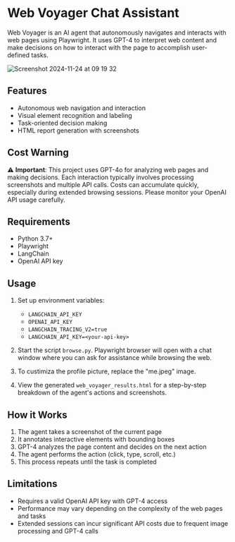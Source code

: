 # Web Voyager Chat Assistant

Web Voyager is an AI agent that autonomously navigates and interacts with web pages using Playwright. It uses GPT-4 to interpret web content and make decisions on how to interact with the page to accomplish user-defined tasks.


![Screenshot 2024-11-24 at 09 19 32](https://github.com/user-attachments/assets/20d9d4f8-9d3c-423e-a95a-b8a4b21ff7de)

## Features

- Autonomous web navigation and interaction
- Visual element recognition and labeling
- Task-oriented decision making
- HTML report generation with screenshots


## Cost Warning

⚠️ **Important**: This project uses GPT-4o for analyzing web pages and making decisions. Each interaction typically involves processing screenshots and multiple API calls. Costs can accumulate quickly, especially during extended browsing sessions. Please monitor your OpenAI API usage carefully.

## Requirements

- Python 3.7+
- Playwright
- LangChain
- OpenAI API key

## Usage
1. Set up environment variables:
   - `LANGCHAIN_API_KEY`
   - `OPENAI_API_KEY`
   - `LANGCHAIN_TRACING_V2=true`
   - `LANGCHAIN_API_KEY=<your-api-key>`

2. Start the script `browse.py`. Playwright browser will open with a chat window where you can ask for assistance while browsing the web.

3. To custimiza the profile picture, replace the "me.jpeg" image.

3. View the generated `web_voyager_results.html` for a step-by-step breakdown of the agent's actions and screenshots.

## How it Works

1. The agent takes a screenshot of the current page
2. It annotates interactive elements with bounding boxes
3. GPT-4 analyzes the page content and decides on the next action
4. The agent performs the action (click, type, scroll, etc.)
5. This process repeats until the task is completed

## Limitations

- Requires a valid OpenAI API key with GPT-4 access
- Performance may vary depending on the complexity of the web pages and tasks
- Extended sessions can incur significant API costs due to frequent image processing and GPT-4 calls
